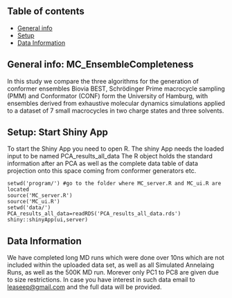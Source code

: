 ## Table of contents
* [General info](#general-info)
* [Setup](#setup)
* [Data Information](#Data-Information)

## General info: MC_EnsembleCompleteness
In this study we compare the three algorithms for the generation of conformer ensembles Biovia BEST, Schrödinger Prime macrocycle sampling (PMM) and Conformator (CONF) form the University of Hamburg, with ensembles derived from exhaustive molecular dynamics simulations applied to a dataset of 7 small macrocycles in two charge states and three solvents.

## Setup: Start Shiny App
To start the Shiny App you need to open R. The shiny App needs the loaded input to be named PCA_results_all_data
The R object holds the standard information after an PCA as well as the complete data table of data projection onto this space coming from conformer generators etc.
```
setwd('program/') #go to the folder where MC_server.R and MC_ui.R are located
source('MC_server.R')
source('MC_ui.R')
setwd('data/')
PCA_results_all_data=readRDS('PCA_results_all_data.rds')
shiny::shinyApp(ui,server)
```
## Data Information
We have completed long MD runs which were done over 10ns which are not included within the uploaded data set, as well as all Simulated Annelaing Runs, as well as the 500K MD run. Morever only PC1 to PC8 are given due to size restrictions. In case you have interest in such data email to leaseep@gmail.com and the full data will be provided.
